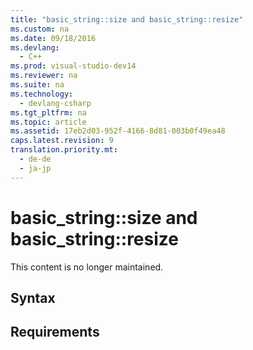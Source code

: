 ```yaml
---
title: "basic_string::size and basic_string::resize"
ms.custom: na
ms.date: 09/18/2016
ms.devlang: 
  - C++
ms.prod: visual-studio-dev14
ms.reviewer: na
ms.suite: na
ms.technology: 
  - devlang-csharp
ms.tgt_pltfrm: na
ms.topic: article
ms.assetid: 17eb2d03-952f-4166-8d81-003b0f49ea48
caps.latest.revision: 9
translation.priority.mt: 
  - de-de
  - ja-jp
---
```

# basic_string::size and basic_string::resize
This content is no longer maintained.  
  
## Syntax  
  
## Requirements